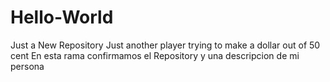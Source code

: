 # Hello-World
Just a New Repository
Just another player trying to make a dollar out of 50 cent 
En esta rama confirmamos el Repository y una descripcion de mi persona 
